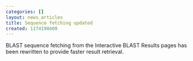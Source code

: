 ```yaml
---
categories: []
layout: news_articles
title: Sequence fetching updated
created: 1174190400
---
```

BLAST sequence fetching from the Interactive BLAST Results pages has been rewritten to provide faster result retrieval. 
